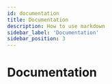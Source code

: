 ```yaml
---
id: documentation
title: Documentation
description: How to use markdown
sidebar_label: 'Documentation'
sidebar_position: 3
---
```


# Documentation
